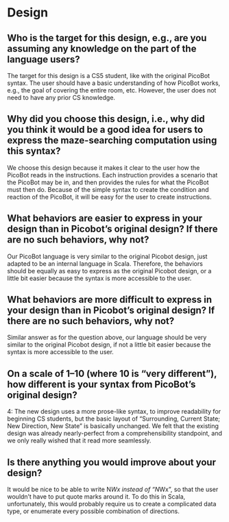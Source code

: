 # Design

## Who is the target for this design, e.g., are you assuming any knowledge on the part of the language users?

The target for this design is a CS5 student, like with the original PicoBot syntax. The user should have a basic understanding of how PicoBot works, e.g., the goal of covering the entire room, etc. However, the user does not need to have any prior CS knowledge.

## Why did you choose this design, i.e., why did you think it would be a good idea for users to express the maze-searching computation using this syntax?

We choose this design because it makes it clear to the user how the PicoBot reads in the instructions. Each instruction provides a scenario that the PicoBot may be in, and then provides the rules for what the PicoBot must then do. Because of the simple syntax to create the condition and reaction of the PicoBot, it will be easy for the user to create instructions.

## What behaviors are easier to express in your design than in Picobot’s original design?  If there are no such behaviors, why not?

Our PicoBot language is very similar to the original Picobot design, just adapted to be an internal language in Scala. Therefore, the behaviors should be equally as easy to express as the original Picobot design, or a little bit easier because the syntax is more accessible to the user.

## What behaviors are more difficult to express in your design than in Picobot’s original design? If there are no such behaviors, why not?

Similar answer as for the question above, our language should be very similar to the original Picobot design, if not a little bit easier because the syntax is more accessible to the user.

## On a scale of 1–10 (where 10 is “very different”), how different is your syntax from PicoBot’s original design?

4: The new design uses a more prose-like syntax, to improve readability for beginning CS students, but the basic layout of “Surrounding, Current State; New Direction, New State” is basically unchanged. We felt that the existing design was already nearly-perfect from a comprehensibility standpoint, and we only really wished that it read more seamlessly.

## Is there anything you would improve about your design?

It would be nice to be able to write N*Wx instead of “N*Wx”, so that the user wouldn’t have to put quote marks around it. To do this in Scala, unfortunately, this would probably require us to create a complicated data type, or enumerate every possible combination of directions.
